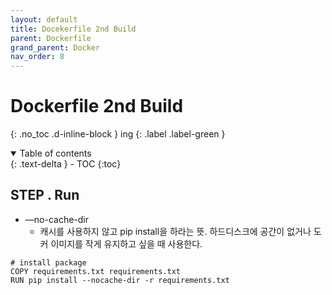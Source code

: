 ```yaml
---
layout: default
title: Docekerfile 2nd Build
parent: Dockerfile
grand_parent: Docker
nav_order: 8
---
```


# Dockerfile 2nd Build
{: .no_toc .d-inline-block }
ing
{: .label .label-green }

<details open markdown="block">
  <summary>
    Table of contents
  </summary>
  {: .text-delta }
- TOC
{:toc}
</details>

<!------------------------------------ STEP ------------------------------------>



## STEP . Run

* —no-cache-dir
  * 캐시를 사용하지 않고 pip install을 하라는 뜻. 하드디스크에 공간이 없거나 도커 이미지를 작게 유지하고 싶을 때 사용한다.		

```docker
# install package
COPY requirements.txt requirements.txt
RUN pip install --nocache-dir -r requirements.txt
```
